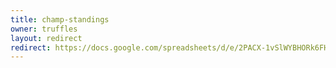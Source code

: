 ```yaml
---
title: champ-standings
owner: truffles
layout: redirect
redirect: https://docs.google.com/spreadsheets/d/e/2PACX-1vSlWYBHORk6FHVBA5kRYvS9b1p25_OHzkkTq1NlWYuus_p1LJWQzC6rVHFmeM3x6gsrESQOjioX5uFW/pubhtml
---
```

